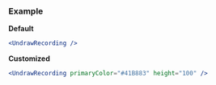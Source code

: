 ### Example

**Default**
```jsx
<UndrawRecording />
```

**Customized**
```jsx
<UndrawRecording primaryColor="#41B883" height="100" />
```
